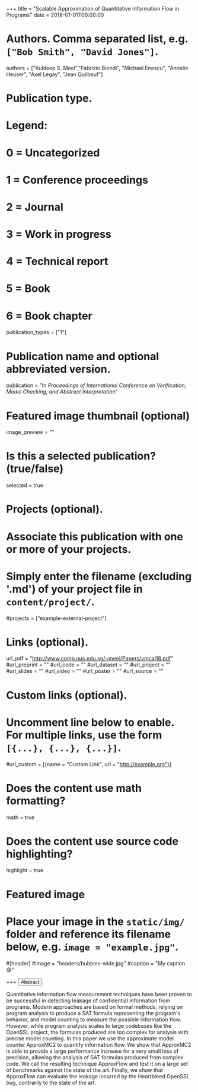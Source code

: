 +++
title = "Scalable Approximation of Quantitative Information Flow in Programs"
date = 2018-01-01T00:00:00

# Authors. Comma separated list, e.g. `["Bob Smith", "David Jones"]`.
authors = ["Kuldeep S. Meel","Fabrizio Biondi", "Michael Enescu", "Annelie Heuser", "Axel Legay", "Jean Quilbeuf"] 

# Publication type.
# Legend:
# 0 = Uncategorized
# 1 = Conference proceedings
# 2 = Journal
# 3 = Work in progress
# 4 = Technical report
# 5 = Book
# 6 = Book chapter
publication_types = ["1"]

# Publication name and optional abbreviated version.
publication = "In *Proceedings of International Conference on Verification, Model Checking, and Abstract Interpretation*"


# Featured image thumbnail (optional)
image_preview = ""

# Is this a selected publication? (true/false)
selected = true

# Projects (optional).
#   Associate this publication with one or more of your projects.
#   Simply enter the filename (excluding '.md') of your project file in `content/project/`.
#projects = ["example-external-project"]


# Links (optional).
url_pdf = "http://www.comp.nus.edu.sg/~meel/Papers/vmcai18.pdf"
#url_preprint = ""
#url_code = ""
#url_dataset = ""
#url_project = ""
#url_slides = ""
#url_video = ""
#url_poster = ""
#url_source = ""

# Custom links (optional).
#   Uncomment line below to enable. For multiple links, use the form `[{...}, {...}, {...}]`.
#url_custom = [{name = "Custom Link", url = "http://example.org"}]

# Does the content use math formatting?
math = true

# Does the content use source code highlighting?
highlight = true

# Featured image
# Place your image in the `static/img/` folder and reference its filename below, e.g. `image = "example.jpg"`.
#[header]
#image = "headers/bubbles-wide.jpg"
#caption = "My caption :smile:"

+++
<button class="btn btn-default btn-xs" type="button" data-toggle="collapse" data-target="#abstract_DMPV17">
Abstract</button>
<div id="abstract_DMPV17" class="collapse">
Quantitative information flow measurement techniques have been proven to be successful in detecting leakage of confidential information from programs. Modern approaches are based on formal methods, relying on program analysis to produce a SAT formula representing the program's behavior, and model counting to measure the possible information flow. However, while program analysis scales to large codebases like the OpenSSL project, the formulas produced are too complex for analysis with precise model counting. In this paper we use the approximate model counter ApproxMC2 to quantify information flow. We show that ApproxMC2 is able to provide a large performance increase for a very small loss of precision, allowing the analysis of SAT formulas produced from complex code. We call the resulting technique ApproxFlow and test it on a large set of benchmarks against the state of the art. Finally, we show that ApproxFlow can evaluate the leakage incurred by the Heartbleed OpenSSL bug, contrarily to the state of the art.
</div>
